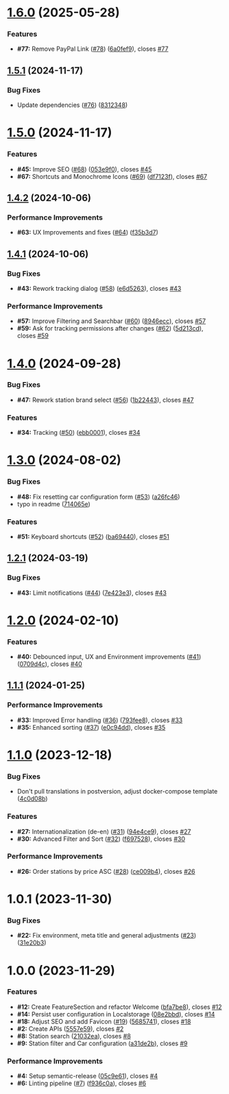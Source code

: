 # [1.6.0](https://github.com/baudom/easytank/compare/v1.5.1...v1.6.0) (2025-05-28)


### Features

* **#77:** Remove PayPal Link ([#78](https://github.com/baudom/easytank/issues/78)) ([6a0fef9](https://github.com/baudom/easytank/commit/6a0fef9d54e8b1a432ed56eb89882616e6691531)), closes [#77](https://github.com/baudom/easytank/issues/77)

## [1.5.1](https://github.com/baudom/easytank/compare/v1.5.0...v1.5.1) (2024-11-17)


### Bug Fixes

* Update dependencies ([#76](https://github.com/baudom/easytank/issues/76)) ([8312348](https://github.com/baudom/easytank/commit/8312348f30f98e5cca177a391511e01c4a21f94d))

# [1.5.0](https://github.com/baudom/easytank/compare/v1.4.2...v1.5.0) (2024-11-17)


### Features

* **#45:** Improve SEO ([#68](https://github.com/baudom/easytank/issues/68)) ([053e9f0](https://github.com/baudom/easytank/commit/053e9f05618f9deeb38e1a971d45f07fc481a7da)), closes [#45](https://github.com/baudom/easytank/issues/45)
* **#67:** Shortcuts and Monochrome Icons ([#69](https://github.com/baudom/easytank/issues/69)) ([df7123f](https://github.com/baudom/easytank/commit/df7123fb44ecf3ad7acaf2d89b71fd405390a863)), closes [#67](https://github.com/baudom/easytank/issues/67)

## [1.4.2](https://github.com/baudom/easytank/compare/v1.4.1...v1.4.2) (2024-10-06)


### Performance Improvements

* **#63:** UX Improvements and fixes ([#64](https://github.com/baudom/easytank/issues/64)) ([f35b3d7](https://github.com/baudom/easytank/commit/f35b3d7e7bb59e7d167672b32233900b1685941b))

## [1.4.1](https://github.com/baudom/easytank/compare/v1.4.0...v1.4.1) (2024-10-06)


### Bug Fixes

* **#43:** Rework tracking dialog ([#58](https://github.com/baudom/easytank/issues/58)) ([e6d5263](https://github.com/baudom/easytank/commit/e6d5263095a618a6e0142c40411da7ccabee8774)), closes [#43](https://github.com/baudom/easytank/issues/43)


### Performance Improvements

* **#57:** Improve Filtering and Searchbar ([#60](https://github.com/baudom/easytank/issues/60)) ([8946ecc](https://github.com/baudom/easytank/commit/8946ecc7e018792cb8f4774b0b453815450787da)), closes [#57](https://github.com/baudom/easytank/issues/57)
* **#59:** Ask for tracking permissions after changes ([#62](https://github.com/baudom/easytank/issues/62)) ([5d213cd](https://github.com/baudom/easytank/commit/5d213cdfb16037f3e9c680aff6a1296e5ce661c8)), closes [#59](https://github.com/baudom/easytank/issues/59)

# [1.4.0](https://github.com/baudom/easytank/compare/v1.3.0...v1.4.0) (2024-09-28)


### Bug Fixes

* **#47:** Rework station brand select ([#56](https://github.com/baudom/easytank/issues/56)) ([1b22443](https://github.com/baudom/easytank/commit/1b22443ed64d7356122bd4f1c5102389ea739b90)), closes [#47](https://github.com/baudom/easytank/issues/47)


### Features

* **#34:** Tracking ([#50](https://github.com/baudom/easytank/issues/50)) ([ebb0001](https://github.com/baudom/easytank/commit/ebb0001518816caa459b4f4b847cd95c366d66c4)), closes [#34](https://github.com/baudom/easytank/issues/34)

# [1.3.0](https://github.com/baudom/easytank/compare/v1.2.1...v1.3.0) (2024-08-02)


### Bug Fixes

* **#48:** Fix resetting car configuration form ([#53](https://github.com/baudom/easytank/issues/53)) ([a26fc46](https://github.com/baudom/easytank/commit/a26fc461f6d4c056e13540fddc7b5f05e6be300b))
* typo in readme ([714065e](https://github.com/baudom/easytank/commit/714065eefb724683d9e05aeeb584b788df24a12c))


### Features

* **#51:** Keyboard shortcuts ([#52](https://github.com/baudom/easytank/issues/52)) ([ba69440](https://github.com/baudom/easytank/commit/ba694403665008c1106c16fc944e8b29ad22528f)), closes [#51](https://github.com/baudom/easytank/issues/51)

## [1.2.1](https://github.com/baudom/easytank/compare/v1.2.0...v1.2.1) (2024-03-19)


### Bug Fixes

* **#43:** Limit notifications ([#44](https://github.com/baudom/easytank/issues/44)) ([7e423e3](https://github.com/baudom/easytank/commit/7e423e37bdfacbf34f459550563146593a83987c)), closes [#43](https://github.com/baudom/easytank/issues/43)

# [1.2.0](https://github.com/baudom/easytank/compare/v1.1.1...v1.2.0) (2024-02-10)


### Features

* **#40:** Debounced input, UX and Environment improvements ([#41](https://github.com/baudom/easytank/issues/41)) ([0709d4c](https://github.com/baudom/easytank/commit/0709d4c580426dbb7225d55ce6233d2d6df8c653)), closes [#40](https://github.com/baudom/easytank/issues/40)

## [1.1.1](https://github.com/baudom/easytank/compare/v1.1.0...v1.1.1) (2024-01-25)


### Performance Improvements

* **#33:** Improved Error handling ([#36](https://github.com/baudom/easytank/issues/36)) ([793fee8](https://github.com/baudom/easytank/commit/793fee8a033f8ca36ecc4915f250c4866746730b)), closes [#33](https://github.com/baudom/easytank/issues/33)
* **#35:** Enhanced sorting ([#37](https://github.com/baudom/easytank/issues/37)) ([e0c94dd](https://github.com/baudom/easytank/commit/e0c94dd2aae7bdb83452f11b0dc53a1819f49f1b)), closes [#35](https://github.com/baudom/easytank/issues/35)

# [1.1.0](https://github.com/baudom/easytank/compare/v1.0.1...v1.1.0) (2023-12-18)


### Bug Fixes

* Don't pull translations in postversion, adjust docker-compose template ([4c0d08b](https://github.com/baudom/easytank/commit/4c0d08b0d05b1f97308308d18548796f1fe516bf))


### Features

* **#27:** Internationalization (de-en) ([#31](https://github.com/baudom/easytank/issues/31)) ([94e4ce9](https://github.com/baudom/easytank/commit/94e4ce9ce7b59f18624dd6e3d4e3799fd8b0fc8b)), closes [#27](https://github.com/baudom/easytank/issues/27)
* **#30:** Advanced Filter and Sort ([#32](https://github.com/baudom/easytank/issues/32)) ([f697528](https://github.com/baudom/easytank/commit/f6975286667d46838b894df7f7685258a280a931)), closes [#30](https://github.com/baudom/easytank/issues/30)


### Performance Improvements

* **#26:** Order stations by price ASC ([#28](https://github.com/baudom/easytank/issues/28)) ([ce009b4](https://github.com/baudom/easytank/commit/ce009b4a9d4b7f685176b55299e0f01a59033230)), closes [#26](https://github.com/baudom/easytank/issues/26)

# 1.0.1 (2023-11-30)


### Bug Fixes

* **#22:** Fix environment, meta title and general adjustments ([#23](https://github.com/baudom/easytank/issues/23)) ([31e20b3](https://github.com/baudom/easytank/commit/31e20b30a20b6e504710d997933f2a275a116cc5))

# 1.0.0 (2023-11-29)


### Features

* **#12:** Create FeatureSection and refactor Welcome ([bfa7be8](https://github.com/baudom/easytank/commit/bfa7be8d61f925acfe3d3d733284e7515ee08908)), closes [#12](https://github.com/baudom/easytank/issues/12)
* **#14:** Persist user configuration in Localstorage ([08e2bbd](https://github.com/baudom/easytank/commit/08e2bbd51c5ad21ba70446f9e47644e4fd3c8126)), closes [#14](https://github.com/baudom/easytank/issues/14)
* **#18:** Adjust SEO and add Favicon ([#19](https://github.com/baudom/easytank/issues/19)) ([5685741](https://github.com/baudom/easytank/commit/5685741228aceb3a0a9dc3e23bfffc5cf91ce8d0)), closes [#18](https://github.com/baudom/easytank/issues/18)
* **#2:** Create APIs ([5557e59](https://github.com/baudom/easytank/commit/5557e59e34bc4a5c1a3f0b4190428b4f2ff25f70)), closes [#2](https://github.com/baudom/easytank/issues/2)
* **#8:** Station search ([21032ea](https://github.com/baudom/easytank/commit/21032eab4a95b82bf33d9b38decd03c8c84294f3)), closes [#8](https://github.com/baudom/easytank/issues/8)
* **#9:** Station filter and Car configuration ([a31de2b](https://github.com/baudom/easytank/commit/a31de2b4d4a68291c3d7b0d538651d0853a1ca6e)), closes [#9](https://github.com/baudom/easytank/issues/9)


### Performance Improvements

* **#4:** Setup semantic-release ([05c9e61](https://github.com/baudom/easytank/commit/05c9e61fe77fb9033071b50aad552e4306de5d84)), closes [#4](https://github.com/baudom/easytank/issues/4)
* **#6:** Linting pipeline ([#7](https://github.com/baudom/easytank/issues/7)) ([f936c0a](https://github.com/baudom/easytank/commit/f936c0a3fbe9170a63788135b312da53bf4fa786)), closes [#6](https://github.com/baudom/easytank/issues/6)
